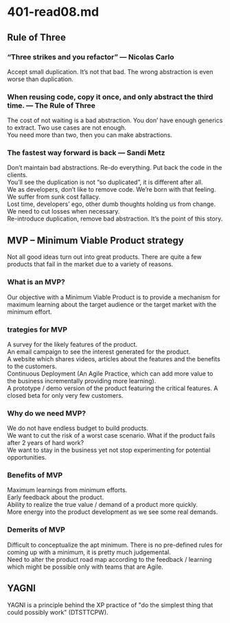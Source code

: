 # 401-read08.md
## Rule of Three
### “Three strikes and you refactor” — Nicolas Carlo
Accept small duplication. It’s not that bad. The wrong abstraction is even worse than duplication.<br />
### When reusing code, copy it once, and only abstract the third time. — The Rule of Three
The cost of not waiting is a bad abstraction. You don’ have enough generics to extract. Two use cases are not enough. <br />
You need more than two, then you can make abstractions.<br />
### The fastest way forward is back — Sandi Metz
Don’t maintain bad abstractions. Re-do everything. Put back the code in the clients.<br />
You’ll see the duplication is not “so duplicated”, it is different after all.<br />
We as developers, don’t like to remove code. We’re born with that feeling. We suffer from sunk cost fallacy.<br />
Lost time, developers’ ego, other dumb thoughts holding us from change. We need to cut losses when necessary.<br />
Re-introduce duplication, remove bad abstraction. It’s the point of this story.<br />
## MVP – Minimum Viable Product strategy
Not all good ideas turn out into great products.  There are quite a few products that fail in the market due to a variety of reasons.<br />
### What is an MVP?
Our objective with a Minimum Viable Product is to provide a mechanism for maximum learning about the target audience or the target market with the minimum effort.<bt />
### trategies for MVP
A survey for the likely features of the product.<br />
An email campaign to see the interest generated for the product.<br />
A website which shares videos, articles about the features and the benefits to the customers.<br />
Continuous Deployment (An Agile Practice, which can add more value to the business incrementally providing more learning).<br />
A prototype / demo version of the product featuring the critical features.<bt />
A closed beta for only very few customers.<br />
### Why do we need MVP?
We do not have endless budget to build products.<br />
We want to cut the risk of a worst case scenario.  What if the product fails after 2 years of hard work?<br />
We want to stay in the business yet not stop experimenting for potential opportunities.<br />
### Benefits of MVP
Maximum learnings from minimum efforts.<br />
Early feedback about the product.<br />
Ability to realize the true value / demand of a product more quickly.<br />
More energy into the product development as we see some real demands.<br />
### Demerits of MVP
Difficult to conceptualize the apt minimum.  There is no pre-defined rules for coming up with a minimum, it is pretty much judgemental.<br />
Need to alter the product road map according to the feedback / learning which might be possible only with teams that are Agile.<br />
## YAGNI
YAGNI is a principle behind the XP practice of "do the simplest thing that could possibly work" (DTSTTCPW).




